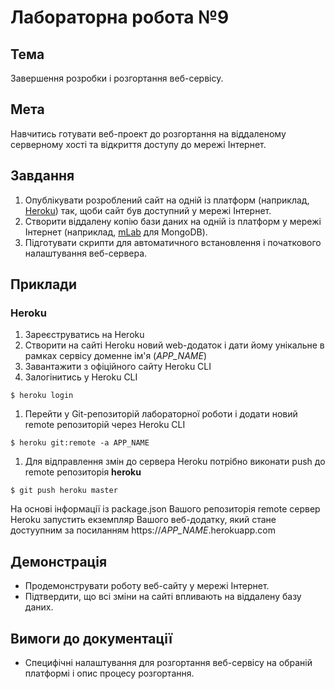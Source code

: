 # Лабораторна робота №9

## Тема
Завершення розробки і розгортання веб-сервісу.

## Мета
Навчитись готувати веб-проект до розгортання на віддаленому серверному хості та відкриття доступу до мережі Інтернет.

## Завдання

1. Опублікувати розроблений сайт на одній із платформ (наприклад, [Heroku](www.heroku.com))  так, щоби сайт був доступний у мережі Інтернет.
1. Створити віддалену копію бази даних на одній із платформ у мережі Інтернет (наприклад, [mLab](mlab.com) для MongoDB).
1. Підготувати скрипти для автоматичного встановлення і початкового налаштування веб-сервера.

## Приклади

### Heroku

1. Зареєструватись на Heroku
1. Створити на сайті Heroku новий web-додаток і дати йому унікальне в рамках сервісу доменне ім'я (_APP_NAME_)
1. Завантажити з офіційного сайту Heroku CLI
1. Залогінитись у Heroku CLI

  `$ heroku login`
1. Перейти у Git-репозиторій лабораторної роботи і додати новий remote репозиторій через Heroku CLI

  `$ heroku git:remote -a APP_NAME`
 
1. Для відправлення змін до сервера Heroku потрібно виконати push до remote репозиторія __heroku__

  `$ git push heroku master`
  
На основі інформації із package.json Вашого репозиторія remote сервер Heroku запустить екземпляр Вашого веб-додатку, який стане достуупним за посиланням https://_APP_NAME_.herokuapp.com

## Демонстрація

* Продемонструвати роботу веб-сайту у мережі Інтернет.
* Підтвердити, що всі зміни на сайті впливають на віддалену базу даних.

## Вимоги до документації

* Специфічні налаштування для розгортання веб-сервісу на обраній платформі і опис процесу розгортання.
